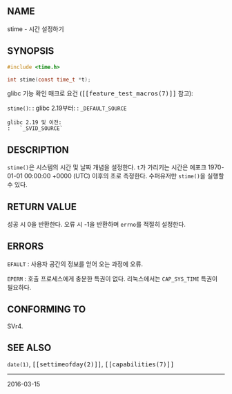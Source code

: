 ## NAME

stime - 시간 설정하기

## SYNOPSIS

```c
#include <time.h>

int stime(const time_t *t);
```

glibc 기능 확인 매크로 요건 (<tt>[[feature_test_macros(7)]]</tt> 참고):

`stime()`:
:   glibc 2.19부터:
    :   `_DEFAULT_SOURCE`

    glibc 2.19 및 이전:
    :   `_SVID_SOURCE`

## DESCRIPTION

`stime()`은 시스템의 시간 및 날짜 개념을 설정한다. `t`가 가리키는 시간은 에포크 1970-01-01 00:00:00 +0000 (UTC) 이후의 초로 측정한다. 수퍼유저만 `stime()`을 실행할 수 있다.

## RETURN VALUE

성공 시 0을 반환한다. 오류 시 -1을 반환하며 `errno`를 적절히 설정한다.

## ERRORS

`EFAULT`
:   사용자 공간의 정보를 얻어 오는 과정에 오류.

`EPERM`
:   호출 프로세스에게 충분한 특권이 없다. 리눅스에서는 `CAP_SYS_TIME` 특권이 필요하다.

## CONFORMING TO

SVr4.

## SEE ALSO

`date(1)`, <tt>[[settimeofday(2)]]</tt>, <tt>[[capabilities(7)]]</tt>

----

2016-03-15
